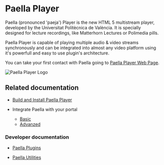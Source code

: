 # Paella Player #
Paella (pronounced 'paeja') Player is the new HTML 5 multistream player, developed by the Universitat Politècnica de València. It is specially designed for lecture recordings, like Matterhorn Lectures or Polimedia pills.

Paella Player is capable of playing multiple audio & video streams synchronously and can be integrated into almost any video platform using it's powerfull and easy to use plugin's architecture.

You can take your first contact with Paella going to [Paella Player Web Page](http://paellaplayer.upv.es).

![Paella Player Logo](http://paellaplayer.upv.es/resources/logo_paella.png)


## Related documentation ##

- [Build and Install Paella Player](build.md)

- Integrate Paella with your portal
	- [Basic](basic.md)
	- [Advanzed](integration.md)

### Developer documentation

- [Paella Plugins](plugins.md)

- [Paella Utilities](utilities.md)
